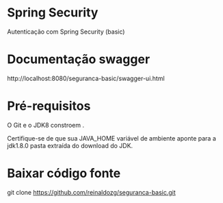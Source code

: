 # Spring Security
  Autenticação com Spring Security (basic)

# Documentação swagger
  http://localhost:8080/seguranca-basic/swagger-ui.html

# Pré-requisitos
  O Git e o JDK8 constroem .
  
  Certifique-se de que sua JAVA_HOME variável de ambiente aponte para a jdk1.8.0 pasta extraída do download do JDK.

# Baixar código fonte
 git clone https://github.com/reinaldozg/seguranca-basic.git
